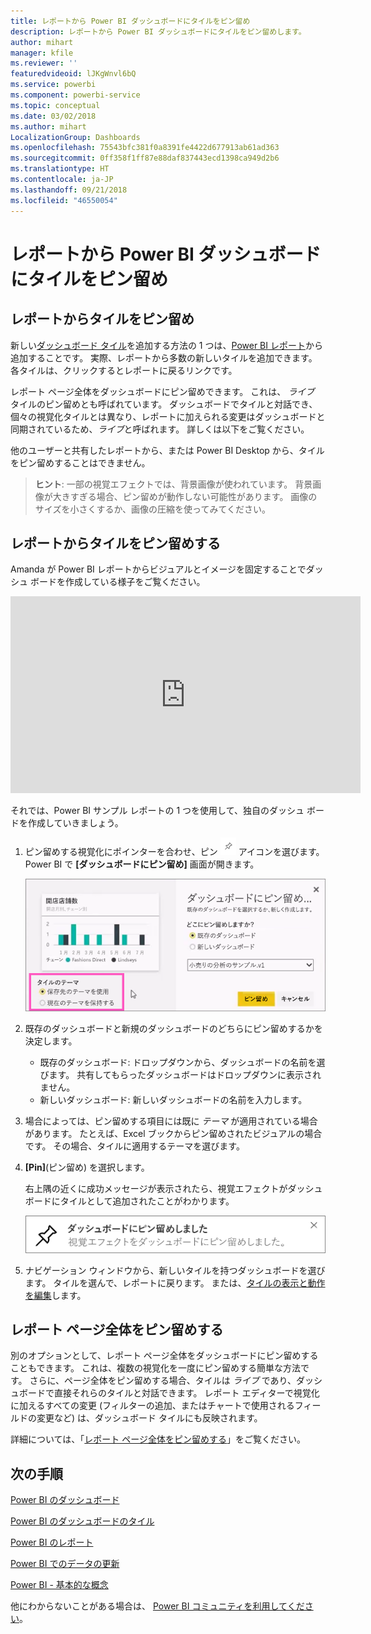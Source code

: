 ```yaml
---
title: レポートから Power BI ダッシュボードにタイルをピン留め
description: レポートから Power BI ダッシュボードにタイルをピン留めします。
author: mihart
manager: kfile
ms.reviewer: ''
featuredvideoid: lJKgWnvl6bQ
ms.service: powerbi
ms.component: powerbi-service
ms.topic: conceptual
ms.date: 03/02/2018
ms.author: mihart
LocalizationGroup: Dashboards
ms.openlocfilehash: 75543bfc381f0a8391fe4422d677913ab61ad363
ms.sourcegitcommit: 0ff358f1ff87e88daf837443ecd1398ca949d2b6
ms.translationtype: HT
ms.contentlocale: ja-JP
ms.lasthandoff: 09/21/2018
ms.locfileid: "46550054"
---
```

# <a name="pin-a-tile-to-a-power-bi-dashboard-from-a-report"></a>レポートから Power BI ダッシュボードにタイルをピン留め
## <a name="pinning-tiles-from-a-report"></a>レポートからタイルをピン留め
新しい[ダッシュボード タイル](consumer/end-user-tiles.md)を追加する方法の 1 つは、[Power BI レポート](consumer/end-user-reports.md)から追加することです。 実際、レポートから多数の新しいタイルを追加できます。  各タイルは、クリックするとレポートに戻るリンクです。

レポート ページ全体をダッシュボードにピン留めできます。  これは、 *ライブ* タイルのピン留めとも呼ばれています。  ダッシュボードでタイルと対話でき、個々の視覚化タイルとは異なり、レポートに加えられる変更はダッシュボードと同期されているため、*ライブ*と呼ばれます。 詳しくは以下をご覧ください。

他のユーザーと共有したレポートから、または Power BI Desktop から、タイルをピン留めすることはできません。 

> **ヒント**: 一部の視覚エフェクトでは、背景画像が使われています。 背景画像が大きすぎる場合、ピン留めが動作しない可能性があります。  画像のサイズを小さくするか、画像の圧縮を使ってみてください。  
> 
> 

## <a name="pin-a-tile-from-a-report"></a>レポートからタイルをピン留めする
Amanda が Power BI レポートからビジュアルとイメージを固定することでダッシュ ボードを作成している様子をご覧ください。

<iframe width="560" height="315" src="https://www.youtube.com/embed/lJKgWnvl6bQ" frameborder="0" allowfullscreen></iframe>

それでは、Power BI サンプル レポートの 1 つを使用して、独自のダッシュ ボードを作成していきましょう。

1. ピン留めする視覚化にポインターを合わせ、ピン ![](media/service-dashboard-pin-tile-from-report/pbi_pintile_small.png) アイコンを選びます。 Power BI で **[ダッシュボードにピン留め]** 画面が開きます。
   
     ![[ダッシュボードにピン留め] ウィンドウ](media/service-dashboard-pin-tile-from-report/pbi_themes2.png)
2. 既存のダッシュボードと新規のダッシュボードのどちらにピン留めするかを決定します。
   
   * 既存のダッシュボード: ドロップダウンから、ダッシュボードの名前を選びます。 共有してもらったダッシュボードはドロップダウンに表示されません。
   * 新しいダッシュボード: 新しいダッシュボードの名前を入力します。
3. 場合によっては、ピン留めする項目には既に *テーマ* が適用されている場合があります。  たとえば、Excel ブックからピン留めされたビジュアルの場合です。 その場合、タイルに適用するテーマを選びます。
4. **[Pin]**(ピン留め) を選択します。
   
   右上隅の近くに成功メッセージが表示されたら、視覚エフェクトがダッシュボードにタイルとして追加されたことがわかります。
   
   ![成功メッセージ](media/service-dashboard-pin-tile-from-report/pinsuccess.png)
5. ナビゲーション ウィンドウから、新しいタイルを持つダッシュボードを選びます。 タイルを選んで、レポートに戻ります。 または、[タイルの表示と動作を編集](service-dashboard-edit-tile.md)します。

## <a name="pin-an-entire-report-page"></a>レポート ページ全体をピン留めする
別のオプションとして、レポート ページ全体をダッシュボードにピン留めすることもできます。 これは、複数の視覚化を一度にピン留めする簡単な方法です。  さらに、ページ全体をピン留めする場合、タイルは *ライブ* であり、ダッシュボードで直接それらのタイルと対話できます。 レポート エディターで視覚化に加えるすべての変更 (フィルターの追加、またはチャートで使用されるフィールドの変更など) は、ダッシュボード タイルにも反映されます。  

詳細については、「[レポート ページ全体をピン留めする](service-dashboard-pin-live-tile-from-report.md)」をご覧ください。

## <a name="next-steps"></a>次の手順
[Power BI のダッシュボード](consumer/end-user-dashboards.md)

[Power BI のダッシュボードのタイル](consumer/end-user-tiles.md)

[Power BI のレポート](consumer/end-user-reports.md)

[Power BI でのデータの更新](refresh-data.md)

[Power BI - 基本的な概念](consumer/end-user-basic-concepts.md)

他にわからないことがある場合は、 [Power BI コミュニティを利用してください](http://community.powerbi.com/)。

